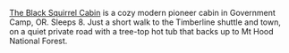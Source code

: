 [The Black Squirrel Cabin](http://www.mthoodrent.com/Unit/Details/112470) is a cozy modern pioneer cabin in Government Camp, OR. Sleeps 8. Just a short walk to the Timberline shuttle and town, on a quiet private road with a tree-top hot tub that backs up to Mt Hood National Forest.
